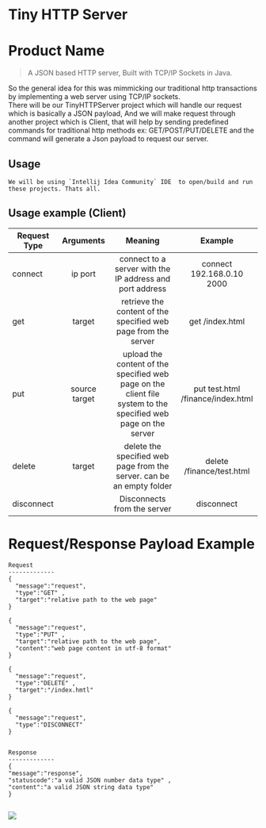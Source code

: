 # Tiny HTTP Server


# Product Name
> A JSON based HTTP server, Built with TCP/IP Sockets in Java.

So the general idea for this was mimmicking our traditional http transactions by implementing a web server using TCP/IP sockets.    
There will be our TinyHTTPServer project which will handle our request which is basically a JSON payload, And we will make request through another project which is Client, that will help by sending predefined commands for traditional http methods ex: GET/POST/PUT/DELETE and the command will generate a Json payload to request our server.


## Usage

```
We will be using `Intellij Idea Community` IDE  to open/build and run these projects. Thats all.
```

## Usage example (Client)

|  Request Type    	|    Arguments    	|                                                              Meaning                                                             	|              Example              	|
|------------------	|:---------------:	|:--------------------------------------------------------------------------------------------------------------------------------:	|:---------------------------------:	|
|     connect      	|     ip  port    	|                      connect to a server with      the IP address <ip> and        port address <port>                            	|     connect 192.168.0.10 2000     	|
|      get         	|      target     	|                                  retrieve the content of the specified web page from the server                                  	|          get /index.html          	|
|      put         	|  source  target 	| upload the content of the specified <source> web page on the client file system to the specified <target> web page on the server 	| put test.html /finance/index.html 	|
|     delete       	|      target     	|                          delete the specified web page from the server. <target> can be an empty folder                          	|     delete /finance/test.html     	|
|   disconnect     	|                 	|                                                    Disconnects from the server                                                    	|             disconnect            	|


# Request/Response Payload Example

```
Request 
-------------
{
  "message":"request",
  "type":"GET" ,
  "target":"relative path to the web page"
}

{
  "message":"request",
  "type":"PUT" ,
  "target":"relative path to the web page",
  "content":"web page content in utf-8 format"
}

{
  "message":"request",
  "type":"DELETE" ,
  "target":"/index.hmtl"
}

{
  "message":"request",
  "type":"DISCONNECT"
}


Response
-------------
{
"message":"response",
"statuscode":"a valid JSON number data type" ,
"content":"a valid JSON string data type"
}


```


![](https://ibb.co/xG0bxMg)


